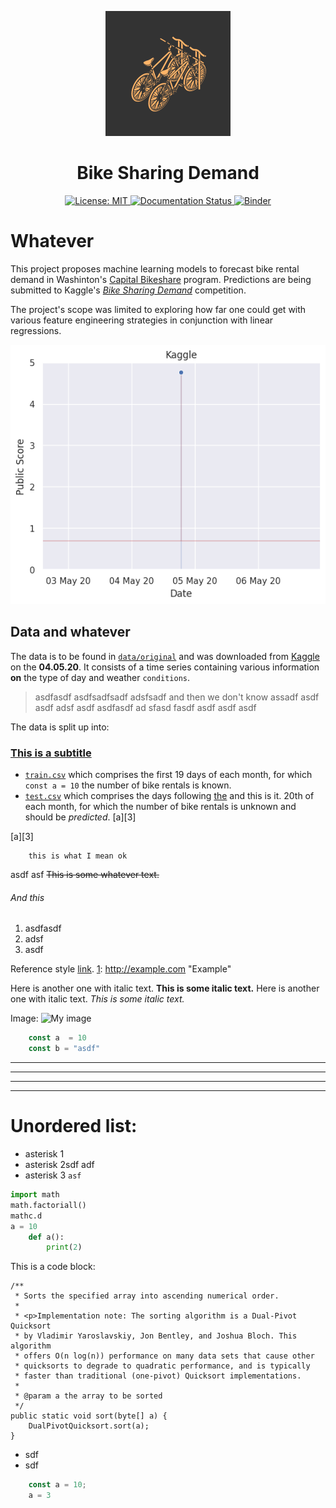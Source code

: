 <!--suppress HtmlDeprecatedAttribute | JetBrains Inspection -->
<p align="center">
    <a title="Documentation" href="https://bike-sharing-demand.readthedocs.io/en/latest/?badge=latest">
        <img alt="Bikes Logo" src="bikes.svg"/>
    </a>
</p>


<h1 align="center">Bike Sharing Demand</h1> 

<p align="center">
    <a title="MIT License" href="https://choosealicense.com/licenses/mit">
      <img alt="License: MIT" src="https://img.shields.io/github/license/OliverSieweke/bike-sharing-demand" />
    </a>
    <a title="Documentation Status" href="https://bike-sharing-demand.readthedocs.io/en/latest/?badge=latest">
        <img alt="Documentation Status" src="https://readthedocs.org/projects/bike-sharing-demand/badge/?version=latest" />
    </a>
    <a title="MyBinder" href="https://mybinder.org/v2/gh/OliverSieweke/bike-sharing-demand/master?filepath=notebooks">
        <img alt="Binder" src="https://mybinder.org/badge_logo.svg" />
    </a>
</p>

# Whatever

This project proposes machine learning models to forecast bike rental demand in 
Washinton's [Capital Bikeshare](https://www.capitalbikeshare.com/) program.
Predictions are being submitted to Kaggle's
*[Bike Sharing Demand](https://www.kaggle.com/c/bike-sharing-demand/overview)* competition.

The project's scope was limited to exploring how far one could get with various 
feature engineering strategies in conjunction with linear regressions.

<p align="center">
    <img alt="Kaggle Submissions Graph" src="kaggle-submissions-graph.png"/>
</p>

## Data and whatever

The data is to be found in [`data/original`](data/original) and was downloaded from 
[Kaggle](https://www.kaggle.com/c/bike-sharing-demand/data) on the **04.05.20**. It consists 
of a time series containing various information __on__ the type of day and weather `conditions`.

> asdfasdf
> asdfsadfsadf
> adsfsadf and then we don't know assadf asdf asdf 
> adsf asdf asdfasdf ad sfasd fasdf  asdf asdf asdf

The data is split up into: 

### [This is a subtitle](httt://www.google.com)

- [`train.csv`](data/original/train.csv) which comprises the first 19 days of each month, for which `const a = 10`
the number of bike rentals is known.
- [`test.csv`](data/original/train.csv) which comprises the days following [the][1]  and this is it.
20th of each month, for which the number of bike rentals is unknown and should be *predicted*.
[a][3]

[a][3]


[1]: http://example.com  "Example"


```
    this is what I mean ok
```



asdf asf ~~This is some whatever text.~~



###### And this

1.  asdfasdf
2.  adsf
3.  asdf

Reference style [link][1].
[1]: http://example.com  "Example"


Here is another one with italic text. **This is some italic text.** Here is
another one with italic text. _This is some italic text._

Image: ![My image](http://www.foo.bar/image.png)

```js
    const a  = 10
    const b = "asdf"
```


---

---

---

---


Unordered list:
==============

*	asterisk 1
*	asterisk 2sdf adf 
*	asterisk 3 `asf`   

```python
import math
math.factoriall()
mathc.d
a = 10
    def a(): 
        print(2)

```

This is a code block:

    /**
     * Sorts the specified array into ascending numerical order.
     *
     * <p>Implementation note: The sorting algorithm is a Dual-Pivot Quicksort
     * by Vladimir Yaroslavskiy, Jon Bentley, and Joshua Bloch. This algorithm
     * offers O(n log(n)) performance on many data sets that cause other
     * quicksorts to degrade to quadratic performance, and is typically
     * faster than traditional (one-pivot) Quicksort implementations.
     *
     * @param a the array to be sorted
     */
    public static void sort(byte[] a) {
        DualPivotQuicksort.sort(a);
    }


- sdf
- sdf


```js
    const a = 10;
    a = 3
```
